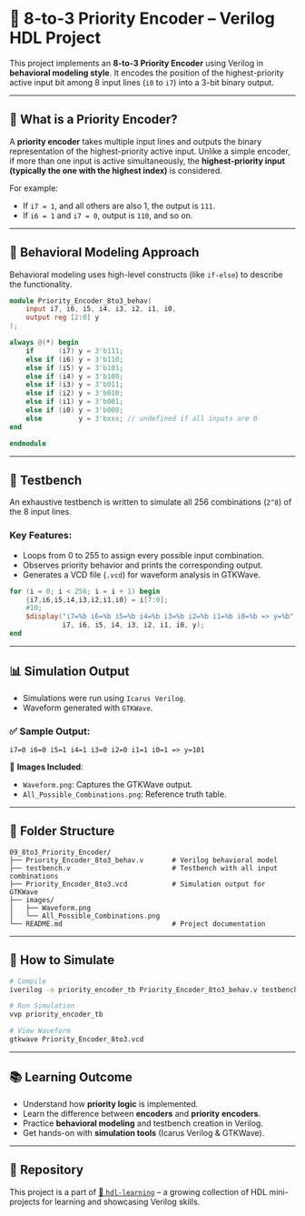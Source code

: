 
# 🔢 8-to-3 Priority Encoder – Verilog HDL Project

This project implements an **8-to-3 Priority Encoder** using Verilog in **behavioral modeling style**.
It encodes the position of the highest-priority active input bit among 8 input lines (`i0` to `i7`) into a 3-bit binary output.

---

## 📌 What is a Priority Encoder?

A **priority encoder** takes multiple input lines and outputs the binary representation of the highest-priority active input. Unlike a simple encoder, if more than one input is active simultaneously, the **highest-priority input (typically the one with the highest index)** is considered.

For example:

* If `i7 = 1`, and all others are also 1, the output is `111`.
* If `i6 = 1` and `i7 = 0`, output is `110`, and so on.

---

## 🧠 Behavioral Modeling Approach

Behavioral modeling uses high-level constructs (like `if-else`) to describe the functionality.

```verilog
module Priority_Encoder_8to3_behav(
    input i7, i6, i5, i4, i3, i2, i1, i0,
    output reg [2:0] y
);

always @(*) begin
    if      (i7) y = 3'b111;
    else if (i6) y = 3'b110;
    else if (i5) y = 3'b101;
    else if (i4) y = 3'b100;
    else if (i3) y = 3'b011;
    else if (i2) y = 3'b010;
    else if (i1) y = 3'b001;
    else if (i0) y = 3'b000;
    else         y = 3'bxxx; // undefined if all inputs are 0
end

endmodule
```

---

## 🧪 Testbench

An exhaustive testbench is written to simulate all 256 combinations (`2^8`) of the 8 input lines.

### Key Features:

* Loops from 0 to 255 to assign every possible input combination.
* Observes priority behavior and prints the corresponding output.
* Generates a VCD file (`.vcd`) for waveform analysis in GTKWave.

```verilog
for (i = 0; i < 256; i = i + 1) begin
    {i7,i6,i5,i4,i3,i2,i1,i0} = i[7:0];
    #10;
    $display("i7=%b i6=%b i5=%b i4=%b i3=%b i2=%b i1=%b i0=%b => y=%b",
             i7, i6, i5, i4, i3, i2, i1, i0, y);
end
```

---

## 📊 Simulation Output

* Simulations were run using `Icarus Verilog`.
* Waveform generated with `GTKWave`.

### ✅ Sample Output:

```
i7=0 i6=0 i5=1 i4=1 i3=0 i2=0 i1=1 i0=1 => y=101
```

📸 **Images Included**:

* `Waveform.png`: Captures the GTKWave output.
* `All_Possible_Combinations.png`: Reference truth table.

---

## 📁 Folder Structure

```
09_8to3_Priority_Encoder/
├── Priority_Encoder_8to3_behav.v       # Verilog behavioral model
├── testbench.v                         # Testbench with all input combinations
├── Priority_Encoder_8to3.vcd           # Simulation output for GTKWave
├── images/
│   ├── Waveform.png
│   └── All_Possible_Combinations.png
└── README.md                           # Project documentation
```

---

## 🚀 How to Simulate

```bash
# Compile
iverilog -o priority_encoder_tb Priority_Encoder_8to3_behav.v testbench.v

# Run Simulation
vvp priority_encoder_tb

# View Waveform
gtkwave Priority_Encoder_8to3.vcd
```

---

## 📚 Learning Outcome

* Understand how **priority logic** is implemented.
* Learn the difference between **encoders** and **priority encoders**.
* Practice **behavioral modeling** and testbench creation in Verilog.
* Get hands-on with **simulation tools** (Icarus Verilog & GTKWave).

---

## 🔗 Repository

This project is a part of [🔗 `hdl-learning`](https://github.com/CodeCommodoreMEET/hdl-learning) – a growing collection of HDL mini-projects for learning and showcasing Verilog skills.


